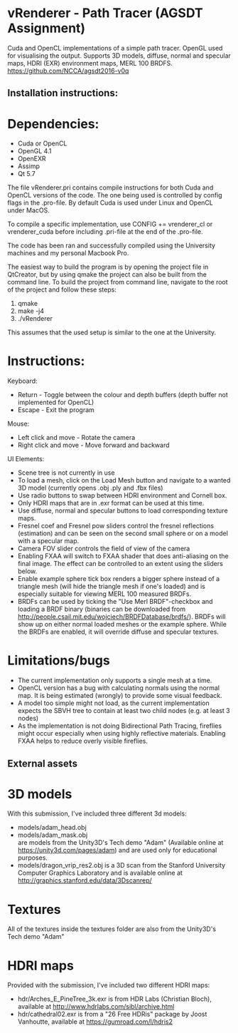 # vRenderer - Path Tracer (AGSDT Assignment)
Cuda and OpenCL implementations of a simple path tracer. OpenGL used for visualising the output.
Supports 3D models, diffuse, normal and specular maps, HDRI (EXR) environment maps, MERL 100 BRDFS.
https://github.com/NCCA/agsdt2016-v0q

## Installation instructions:

# Dependencies:
- Cuda or OpenCL
- OpenGL 4.1
- OpenEXR
- Assimp
- Qt 5.7

The file vRenderer.pri contains compile instructions for both Cuda and OpenCL versions of the code.
The one being used is controlled by config flags in the .pro-file. By default Cuda is used under Linux and OpenCL under MacOS.

To compile a specific implementation, use CONFIG += vrenderer_cl or vrenderer_cuda before including .pri-file at the end of the .pro-file.

The code has been ran and successfully compiled using the University machines and my personal Macbook Pro.

The easiest way to build the program is by opening the project file in QtCreator, but by using qmake the project can also be built from the command line.
To build the project from command line, navigate to the root of the project and follow these steps:

1. qmake
2. make -j4
3. ./vRenderer

This assumes that the used setup is similar to the one at the University.

# Instructions:

Keyboard:
- Return - Toggle between the colour and depth buffers (depth buffer not implemented for OpenCL)
- Escape - Exit the program

Mouse:
- Left click and move - Rotate the camera
- Right click and move - Move forward and backward

UI Elements:
- Scene tree is not currently in use
- To load a mesh, click on the Load Mesh button and navigate to a wanted 3D model (currently opens .obj .ply and .fbx files)
- Use radio buttons to swap between HDRI environment and Cornell box.
- Only HDRI maps that are in .exr format can be used at this time.
- Use diffuse, normal and specular buttons to load corresponding texture maps.
- Fresnel coef and Fresnel pow sliders control the fresnel reflections (estimation) and can be seen on the second small sphere or on a model with a specular map.
- Camera FOV slider controls the field of view of the camera
- Enabling FXAA will switch to FXAA shader that does anti-aliasing on the final image. The effect can be controlled to an extent using the sliders below.
- Enable example sphere tick box renders a bigger sphere instead of a triangle mesh (will hide the triangle mesh if one's loaded) and is especially suitable for viewing MERL 100 measured BRDFs.
- BRDFs can be used by ticking the "Use Merl BRDF"-checkbox and loading a BRDF binary (binaries can be downloaded from http://people.csail.mit.edu/wojciech/BRDFDatabase/brdfs/). BRDFs will show up on either normal loaded meshes or the example sphere. While the BRDFs are enabled, it will override diffuse and specular textures.

# Limitations/bugs
- The current implementation only supports a single mesh at a time.
- OpenCL version has a bug with calculating normals using the normal map. It is being estimated (wrongly) to provide some visual feedback.
- A model too simple might not load, as the current implementation expects the SBVH tree to contain at least two child nodes (e.g. at least 3 nodes)
- As the implementation is not doing Bidirectional Path Tracing, fireflies might occur especially when using highly reflective materials. Enabling FXAA helps to reduce overly visible fireflies.

## External assets
# 3D models
With this submission, I've included three different 3d models:
- models/adam_head.obj
- models/adam_mask.obj<br />
are models from the Unity3D's Tech demo "Adam" (Available online at https://unity3d.com/pages/adam) and are used only for educational purposes.
- models/dragon_vrip_res2.obj is a 3D scan from the Stanford University Computer Graphics Laboratory and is available online at http://graphics.stanford.edu/data/3Dscanrep/
# Textures
All of the textures inside the textures folder are also from the Unity3D's Tech demo "Adam"
# HDRI maps
Provided with the submission, I've included two different HDRI maps:
- hdr/Arches_E_PineTree_3k.exr is from HDR Labs (Christian Bloch), available at http://www.hdrlabs.com/sibl/archive.html
- hdr/cathedral02.exr is from a "26 Free HDRis" package by Joost Vanhoutte, available at https://gumroad.com/l/hdris2

